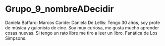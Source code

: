 # Grupo_9_nombreADecidir
Daniela Baffaro:
Marcos Caride:
Daniela De Lellis: Tengo 30 años, soy profe de música y guionista de cine. Soy muy curiosa, me gusta mucho aprender cosas nuevas. Si tengo un rato libre me tiro a leer un libro. Fanática de Los Simpsons.
